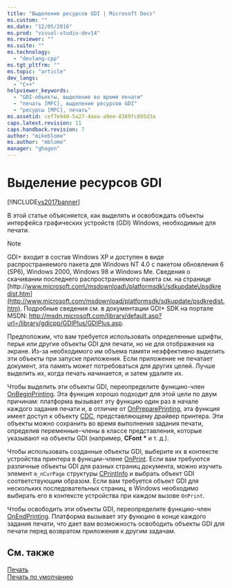 ```yaml
---
title: "Выделение ресурсов GDI | Microsoft Docs"
ms.custom: ""
ms.date: "12/05/2016"
ms.prod: "visual-studio-dev14"
ms.reviewer: ""
ms.suite: ""
ms.technology: 
  - "devlang-cpp"
ms.tgt_pltfrm: ""
ms.topic: "article"
dev_langs: 
  - "C++"
helpviewer_keywords: 
  - "GDI-объекты, выделение во время печати"
  - "печать [MFC], выделение ресурсов GDI"
  - "ресурсы [MFC], печать"
ms.assetid: cef7e94d-5a27-4aea-a9ee-8369fc895d3a
caps.latest.revision: 11
caps.handback.revision: 7
author: "mikeblome"
ms.author: "mblome"
manager: "ghogen"
---
```

# Выделение ресурсов GDI
[!INCLUDE[vs2017banner](../assembler/inline/includes/vs2017banner.md)]

В этой статье объясняется, как выделять и освобождать объекты интерфейса графических устройств \(GDI\) Windows, необходимые для печати.  
  
> [!NOTE]
>  GDI\+ входит в состав Windows XP и доступен в виде распространяемого пакета для Windows NT 4.0 с пакетом обновления 6 \(SP6\), Windows 2000, Windows 98 и Windows Me.  Сведения о скачивании последнего распространяемого пакета см. на странице [http:\/\/www.microsoft.com\/msdownload\/platformsdk\/sdkupdate\/psdkredist.htm](http://www.microsoft.com/msdownload/platformsdk/sdkupdate/psdkredist.htm).  Подробные сведения см. в документации GDI\+ SDK на портале MSDN: [http:\/\/msdn.microsoft.com\/library\/default.asp?url\=\/library\/gdicpp\/GDIPlus\/GDIPlus.asp](http://msdn.microsoft.com/library/default.asp?url=/library/gdicpp/GDIPlus/GDIPlus.asp).  
  
 Предположим, что вам требуется использовать определенные шрифты, перья или другие объекты GDI для печати, но не для отображения на экране.  Из\-за необходимого им объема памяти неэффективно выделить эти объекты при запуске приложения.  Если приложение не печатает документ, эта память может потребоваться для других целей.  Лучше выделить их, когда печать начинается, и затем удалите их.  
  
 Чтобы выделить эти объекты GDI, переопределите функцию\-член [OnBeginPrinting](../Topic/CView::OnBeginPrinting.md).  Эта функция хорошо подходит для этой цели по двум причинам: платформа вызывает эту функцию один раз в начале каждого задания печати и, в отличие от [OnPreparePrinting](../Topic/CView::OnPreparePrinting.md), эта функция имеет доступ к объекту [CDC](../Topic/CDC%20Class.md), представляющему драйвер принтера.  Эти объекты можно сохранить во время выполнения задания печати, определив переменные\-члены в классе представления, которые указывают на объекты GDI \(например, **CFont \*** и т. д.\).  
  
 Чтобы использовать созданные объекты GDI, выберите их в контексте устройства принтера в функции\-члене [OnPrint](../Topic/CView::OnPrint.md).  Если вам требуются различные объекты GDI для разных страниц документа, можно изучить элемент `m_nCurPage` структуры [CPrintInfo](../mfc/reference/cprintinfo-structure.md) и выбрать объект GDI соответствующим образом.  Если вам требуется объект GDI для нескольких последовательных страниц, в Windows необходимо выбирать его в контексте устройства при каждом вызове `OnPrint`.  
  
 Чтобы освободить эти объекты GDI, переопределите функцию\-член [OnEndPrinting](../Topic/CView::OnEndPrinting.md).  Платформа вызывает эту функцию в конце каждого задания печати, что дает вам возможность освободить объекты GDI для печати перед возвратом приложения к другим задачам.  
  
## См. также  
 [Печать](../mfc/printing.md)   
 [Печать по умолчанию](../Topic/How%20Default%20Printing%20Is%20Done.md)